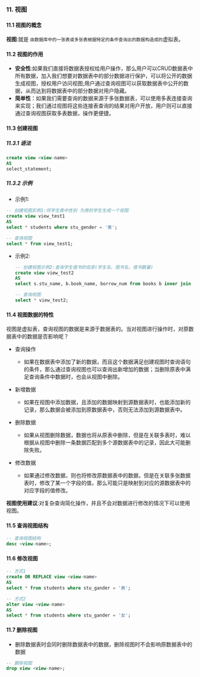 ### 11. 视图

#### 11.1 视图的概念

**视图**:就是 `由数据库中的一张表或多张表根据特定的条件查询出的数据构造成的`虚拟表。

#### 11.2 视图的作用

* **安全性**:如果我们直接将数据表授权给用户操作，那么用户可以CRUD数据表中所有数据，加入我们想要对数据表中的部分数据进行保护，可以将公开的数据生成视图，授权用户访问视图;用户通过查询视图可以获取数据表中公开的数据，从而达到将数据表中的部分数据对用户隐藏。
* **简单性**：如果我们需要查询的数据来源于多张数据表，可以使用多表连接查询来实现；我们通过视图将这些连接表查询的结果对用户开放，用户则可以直接通过查询视图获取多表数据，操作更便捷。

#### 11.3 创建视图

##### 11.3.1 语法

```sql
create view <view-name>
AS 
select_statement;
```

##### 11.3.2 示例

* 示例1:

```sql
-- 创建视图实例1:将学生表中性别 为男的学生生成一个视图
create view view_test1
AS 
select * students where stu_gender = '男';

-- 查询视图
select * from view_test1;
```

* 示例2:
  ```sql
  -- 创建视图示例2:查询学生借书的信息(学生名、图书名、借书数量)
  create view view_test2
  AS 
  select s.stu_name, b.book_name, borrow_num from books b inner join records r inner join students s on b.book_id = r.bid and r.snum = s.stu_num;

  -- 查询视图
  select * view_test2;
  ```

#### 11.4 视图数据的特性

视图是虚拟表，查询视图的数据是来源于数据表的。当对视图进行操作时，对原数据表中的数据是否影响呢？

* 查询操作

  * 如果在数据表中添加了新的数据，而且这个数据满足创建视图时查询语句的条件，那么通过查询视图也可以查询出新增加的数据；当删除原表中满足查询条件中数据时，也会从视图中删除。
* 新增数据

  * 如果在视图中添加数据，且添加的数据映射到源数据表时，也能添加新的记录，那么数据会被添加到原数据表中，否则无法添加到源数据表中。
* 删除数据

  * 如果从视图删除数据，数据也将从原表中删除，但是在关联多表时，难以根据从视图中删除一条数据匹配到多个源数据表中的记录，因此大可能删除失败。
* 修改数据

  * 如果通过修改数据，则也将修改原数据表中的数据，但是在关联多张数据表时，修改了某一个字段的值，那么可能只是映射到对应的源数据表中的对应字段的值修改。

**视图使用建议**:对复杂查询简化操作，并且不会对数据进行修改的情况下可以使用视图。

#### 11.5 查询视图结构

```sql
-- 查询视图结构
desc <view-name>;
```

#### 11.6 修改视图

```sql
-- 方式1
create OR REPLACE view <view-name>
AS
select * from students where stu_gander = '男';

-- 方式2
alter view <view-name>
AS
select * from students where stu_gander = '女';
```

#### 11.7 删除视图

* 删除数据表时会同时删除数据表中的数据，删除视图时不会影响原数据表中的数据

```sql
-- 删除视图
drop view <view-name>;
```
